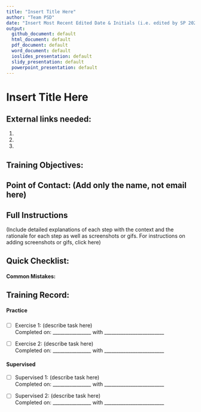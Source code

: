 ```yaml
---
title: "Insert Title Here"
author: "Team PSD"
date: "Insert Most Recent Edited Date & Initials (i.e. edited by SP 2020_01_01)"
output: 
  github_document: default
  html_document: default
  pdf_document: default
  word_document: default
  ioslides_presentation: default
  slidy_presentation: default
  powerpoint_presentation: default
---
```


# Insert Title Here

## External links needed:
1.
2.
3.

## Training Objectives:

## Point of Contact: (Add only the name, not email here)

## Full Instructions
(Include detailed explanations of each step with the context and the rationale for each step as well as screenshots or gifs. For instructions on adding screenshots or gifs, click here)

## Quick Checklist:
#### Common Mistakes:

## Training Record:
#### Practice
###
- [ ] Exercise 1: (describe task here)     
Completed on: ________________ with _________________________ 

- [ ] Exercise 2: (describe task here)        
Completed on: ________________ with _________________________  

#### Supervised 
- [ ] Supervised 1: (describe task here)        
Completed on: ________________ with _________________________  

- [ ] Supervised 2: (describe task here)        
Completed on: ________________ with _________________________  


